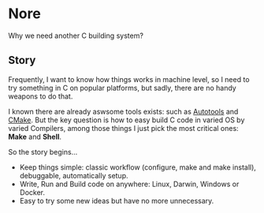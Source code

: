 # Nore
Why we need another C building system?


## Story

Frequently, I want to know how things works in machine level, so I need to
try something in C on popular platforms, but sadly, there are no 
handy weapons to do that.


I known there are already aswsome tools exists: such as 
[Autotools](https://www.gnu.org/software/automake/manual/html_node/Autotools-Introduction.html) and [CMake](https://cmake.org/).
But the key question is how to easy build C code in varied OS by varied Compilers, among those things I just pick the most critical ones: **Make** and **Shell**.
 

So the story begins...
* Keep things simple: classic workflow (configure, make and make install), 
debuggable, automatically setup.
* Write, Run and Build code on anywhere: Linux, Darwin, Windows or Docker.
* Easy to try some new ideas but have no more unnecessary.


